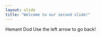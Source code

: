 ```yaml
---
layout: slide
title: "Welcome to our second slide!"
---
```

Hemant Dod
Use the left arrow to go back!
